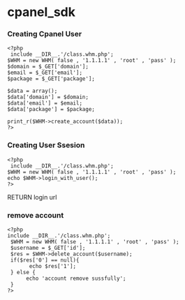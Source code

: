 # cpanel_sdk

### Creating Cpanel User ###
```
<?php
 include __DIR__.'/class.whm.php';
$WHM = new WHM( false , '1.1.1.1' , 'root' , 'pass' );
$domain = $_GET['domain'];
$email = $_GET['email'];
$package = $_GET['package'];

$data = array();
$data['domain'] = $domain;
$data['email'] = $email;
$data['package'] = $package;

print_r($WHM->create_account($data));
?>
```

### Creating User Ssesion ###
```
<?php
 include __DIR__.'/class.whm.php';
$WHM = new WHM( false , '1.1.1.1' , 'root' , 'pass' );
echo $WHM->login_with_user();
?>
```
RETURN login url

### remove account ###
```
<?php
include __DIR__.'/class.whm.php';
 $WHM = new WHM( false , '1.1.1.1' , 'root' , 'pass' );
 $username = $_GET['id'];
 $res = $WHM->delete_account($username);
 if($res['0'] == null){
	   echo $res['1'];
 } else {
	  echo 'account remove sussfully';
 }
?>
```
